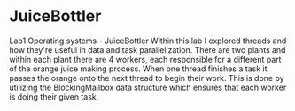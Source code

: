 # JuiceBottler
Lab1 Operating systems - JuiceBottler
Within this lab I explored threads and how they're useful in data and task parallelization. There are two plants and within each plant there are 4 workers, each responsible for a different part of the orange juice making process. When one thread finishes a task it passes the orange onto the next thread to begin their work. This is done by utilizing the BlockingMailbox data structure which ensures that each worker is doing their given task.
